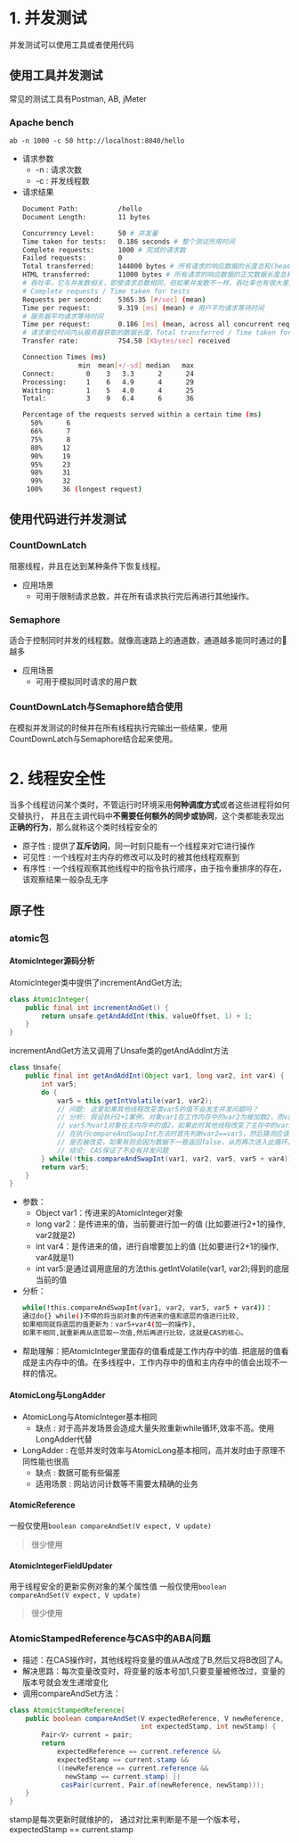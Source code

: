 # 1. 并发测试
并发测试可以使用工具或者使用代码
## 使用工具并发测试
常见的测试工具有Postman, AB, jMeter
### Apache bench
`ab -n 1000 -c 50 http://localhost:8040/hello`
- 请求参数
    * -n : 请求次数
    * -c : 并发线程数
- 请求结果
    ```bash
    Document Path:          /hello
    Document Length:        11 bytes
    
    Concurrency Level:      50 # 并发量
    Time taken for tests:   0.186 seconds # 整个测试所用时间
    Complete requests:      1000 # 完成的请求数
    Failed requests:        0
    Total transferred:      144000 bytes # 所有请求的响应数据的长度总和(header + 正文)
    HTML transferred:       11000 bytes # 所有请求的响应数据的正文数据长度总和
    # 吞吐率，它与并发数相关，即使请求总数相同，但如果并发数不一样，吞吐率也有很大差异
    # Complete requests / Time taken for tests
    Requests per second:    5365.35 [#/sec] (mean)
    Time per request:       9.319 [ms] (mean) # 用户平均请求等待时间
    # 服务器平均请求等待时间
    Time per request:       0.186 [ms] (mean, across all concurrent requests)
    # 请求单位时间内从服务器获取的数据长度，Total transferred / Time taken for tests
    Transfer rate:          754.50 [Kbytes/sec] received
    
    Connection Times (ms)
                  min  mean[+/-sd] median   max
    Connect:        0    3   3.3      2      24
    Processing:     1    6   4.9      4      29
    Waiting:        1    5   4.0      4      25
    Total:          3    9   6.4      6      36
    
    Percentage of the requests served within a certain time (ms)
      50%      6
      66%      7
      75%      8
      80%     12
      90%     19
      95%     23
      98%     31
      99%     32
     100%     36 (longest request)
    ```
## 使用代码进行并发测试
### CountDownLatch
阻塞线程，并且在达到某种条件下恢复线程。
* 应用场景
  - 可用于限制请求总数，并在所有请求执行完后再进行其他操作。
### Semaphore
适合于控制同时并发的线程数。就像高速路上的通道数，通道越多能同时通过的🚗越多
* 应用场景
  - 可用于模拟同时请求的用户数
### CountDownLatch与Semaphore结合使用
在模拟并发测试的时候并在所有线程执行完输出一些结果，使用CountDownLatch与Semaphore结合起来使用。

# 2. 线程安全性
当多个线程访问某个类时，不管运行时环境采用**何种调度方式**或者这些进程将如何交替执行，
并且在主调代码中**不需要任何额外的同步或协同**，这个类都能表现出**正确的行为**，那么就称这个类时线程安全的
* 原子性 : 提供了**互斥访问**，同一时刻只能有一个线程来对它进行操作
* 可见性 : 一个线程对主内存的修改可以及时的被其他线程观察到
* 有序性 : 一个线程观察其他线程中的指令执行顺序，由于指令重排序的存在，该观察结果一般杂乱无序
## 原子性
### atomic包
#### AtomicInteger源码分析
AtomicInteger类中提供了incrementAndGet方法;
```java
class AtomicInteger{
    public final int incrementAndGet() {
        return unsafe.getAndAddInt(this, valueOffset, 1) + 1;
    }
}
```
incrementAndGet方法又调用了Unsafe类的getAndAddInt方法
```java
class Unsafe{
    public final int getAndAddInt(Object var1, long var2, int var4) {
        int var5;
        do {
            var5 = this.getIntVolatile(var1, var2);
            // 问题: 这里如果其他线程改变类var5的值不会发生并发问题吗？
            // 分析: 假设执行2+1案例，对象var1在工作内存中的var2为被加数2，而var4为加数1。
            // var5为var1对象在主内存中的值2。如果此时其他线程改变了主存中的var5变为3，
            // 在执行compareAndSwapInt方法时首先判断var2==var5，然后猜测应该还会判断var5
            // 是否被改变，如果有则会因为数据不一致返回false，从而再次进入此循环。
            // 结论: CAS保证了不会有并发问题
        } while(!this.compareAndSwapInt(var1, var2, var5, var5 + var4));
        return var5;
    }
}
```
* 参数：
    - Object var1：传进来的AtomicInteger对象
    - long var2：是传进来的值，当前要进行加一的值 (比如要进行2+1的操作, var2就是2)
    - int var4：是传进来的值，进行自增要加上的值 (比如要进行2+1的操作, var4就是1)
    - int var5:是通过调用底层的方法this.getIntVolatile(var1, var2);得到的底层当前的值
* 分析：
    ```bash
    while(!this.compareAndSwapInt(var1, var2, var5, var5 + var4))：
    通过do{} while()不停的将当前对象的传进来的值和底层的值进行比较,
    如果相同就将底层的值更新为：var5+var4(加一的操作),
    如果不相同,就重新再从底层取一次值,然后再进行比较，这就是CAS的核心。
    ```
* 帮助理解：把AtomicInteger里面存的值看成是工作内存中的值.
把底层的值看成是主内存中的值。在多线程中，工作内存中的值和主内存中的值会出现不一样的情况。

#### AtomicLong与LongAdder
* AtomicLong与AtomicInteger基本相同
  - 缺点 : 对于高并发场景会造成大量失败重新while循环,效率不高。使用LongAdder代替
* LongAdder : 在低并发时效率与AtomicLong基本相同，高并发时由于原理不同性能也很高
  - 缺点 : 数据可能有些偏差
  - 适用场景 : 网站访问计数等不需要太精确的业务

#### AtomicReference
一般仅使用`boolean compareAndSet(V expect, V update)`
> 很少使用

#### AtomicIntegerFieldUpdater
用于线程安全的更新实例对象的某个属性值
一般仅使用`boolean compareAndSet(V expect, V update)`
> 很少使用

### AtomicStampedReference与CAS中的ABA问题

* 描述：在CAS操作时，其他线程将变量的值从A改成了B,然后又将B改回了A。
* 解决思路：每次变量改变时，将变量的版本号加1,只要变量被修改过，变量的版本号就会发生递增变化
* 调用compareAndSet方法：
```java
class AtomicStampedReference{
    public boolean compareAndSet(V expectedReference, V newReference,
                                 int expectedStamp, int newStamp) {
        Pair<V> current = pair;
        return
            expectedReference == current.reference &&
            expectedStamp == current.stamp &&
            ((newReference == current.reference &&
              newStamp == current.stamp) ||
             casPair(current, Pair.of(newReference, newStamp)));
    }
}
```
stamp是每次更新时就维护的， 通过对比来判断是不是一个版本号，expectedStamp == current.stamp